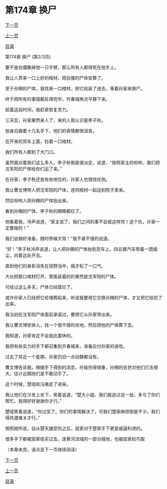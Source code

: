 <h1>第174章    换尸</h1>
            <div><p><a href="./521_%E7%AC%AC174%E7%AB%A0_%E6%8D%A2%E5%B0%B8.md">下一页</a></p><p><a href="./519_%E7%AC%AC174%E7%AB%A0_%E6%8D%A2%E5%B0%B8.md">上一页</a></p><p><a href="../">目录</a></p></div>
            <div><p>第174章    换尸 (第2/3页)</p><p>要不是白僵撕掉他一只手臂，那么所有人都得死在他手上。</p><p>我让人弄来一口上好的棺材，把白僵的尸体安葬了。</p><p>至于孙赐的尸体，我找来一口棺材，把它给装了进去，等着孙家来换尸。</p><p>终于把所有的事情都处理完毕，齐春城再次平静下来。</p><p>趁着这段时间，我赶紧恢复灵力。</p><p>三天后，孙家果然来人了，来的人我认识是李子秋。</p><p>他身后跟着十几名手下，他们的表情都很沮丧。</p><p>在开来的货车上面，拉着一口棺材。</p><p>我们所有人都到了大门口。</p><p>虽然面对着我们这么多人，李子秋倒是很淡定，说道，“按照家主的吩咐，我们把沈军阳的尸体给你们运了来。”</p><p>在孙家，李子秋还是有些地位的，孙家人也很信任他。</p><p>我让曹文博带人把沈军阳的尸体，连同棺材一起运到院子里来。</p><p>然后吩咐人把孙赐的尸体抬出来。</p><p>看到孙赐的尸体，李子秋的眼睛都红了。</p><p>他看着我，冷声说道，“家主说了，我们之间的事不会就这样完！这个仇，孙家一定要报的！”</p><p>我们会做好准备，随时恭候大驾！”我不紧不慢的说道。</p><p>“好！”李子秋冷声说道，让人把孙赐的尸体抬到货车上，四五辆汽车带着一团烟尘，向着远处开去。</p><p>直到他们的身影消失在视野当中，我才松了一口气。</p><p>大伙把那口棺材打开，里面装着的的果然是沈军阳的尸体。</p><p>可经过这么多天，尸体已经腐烂了。</p><p>或许孙家人已经把它给埋葬起来，听说我要用它交换孙赐的尸体，才又把它给挖了出来。</p><p>我当初在沈军阳尸体面前承诺过，要把它从孙家带出来。</p><p>我让曹文博安排人，找一个很不错的坟地，然后把他的尸体葬下去。</p><p>我知道，孙家肯定不会就此罢休的。</p><p>我把有些实力的手下都召集到齐春城来，准备应付孙家的进攻。</p><p>过去了将近一个星期，孙家仍旧一点动静都没有。</p><p>曹文博告诉我，根据手下得到的消息，孙骏伤得很重，孙赐的去世对他们打击很大，估计近期他们是不敢动手了。</p><p>这个时候，楚瑶和冯夷走了进来。</p><p>我让他们在沙发上坐下，笑着说道，“楚大小姐，我们能逃过这一劫，多亏了你们帮忙。我得好好谢谢你才行。”</p><p>楚瑶笑着说道，“你过奖了。你们的事情解决了，可我们楚家麻烦倒是不少，我们得共渡难关才行。”</p><p>按照她所说，自从楚天雄受伤之后，屈家对于楚家手下更是威逼利诱的。</p><p>很多手下都被屈家收买过去，连黄河流域的一部分辖地，也被屈家给巧取</p><p>（本章未完，请点击下一页继续阅读）</p></div>
            <div><p><a href="./521_%E7%AC%AC174%E7%AB%A0_%E6%8D%A2%E5%B0%B8.md">下一页</a></p><p><a href="./519_%E7%AC%AC174%E7%AB%A0_%E6%8D%A2%E5%B0%B8.md">上一页</a></p><p><a href="../">目录</a></p></div>